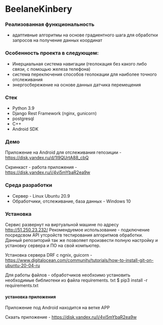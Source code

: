 # BeelaneKinbery

### Реализованная функциональность
* адаптивные алгоритмы на основе градиентного шага для обработки запросов на получение данных координат

 ### Особенность проекта в следующем:
  * Инерциальная система навигации (геолокация без какого либо связи, с помощью железа телефона)
  * система переключения способов геолокации для наиболее точного отслеживания
  * энергосбережение на основе данных датчика перемещения

 ### Стек
* Python 3.9
* Django Rest Framework (nginx, gunicorn)
* postgresql
* C++
* Android SDK

### Демо
Приложение на Android для отслеживания гепозиции - https://disk.yandex.ru/d/1l9QUrtA88_cbQ

Скринкаст - работа приложения - https://disk.yandex.ru/i/4vi5mYbaR2ea9w

### Среда разработки
* Сервер - Linux Ubuntu 20.9 
* Обработчики, отслеживание, база данных - Windows 10

### Установка
Сервис развернут на виртуальной машине по адресу http://51.250.23.232/ 
Рекомендуемое использование - подключение посредсвом API утсройств тестирования алгоритмов обработки. Данный репозиторий так же позволяет произвести полную настройку и установку сервера и ПО на свой компьютер. 

Установка сервера DRF c ngnix, guicorn - https://www.digitalocean.com/community/tutorials/how-to-install-git-on-ubuntu-20-04-ru

Для работы файлов - обработчиков необхоимо установить необходимые библиотеки из файла requirements. txt
$ pip3 install -r requirements.txt 

#### установка приложения 

Приложение под Android находится на ветке APP

Скаать приложение - https://disk.yandex.ru/i/4vi5mYbaR2ea9w


